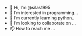 - 👋 Hi, I’m @silas1995
- 👀 I’m interested in programming...
- 🌱 I’m currently learning  python..
- 💞️ I’m looking to collaborate on ...
- 📫 How to reach me ...

<!---
silas1995/silas1995 is a ✨ special ✨ repository because its `README.md` (this file) appears on your GitHub profile.
You can click the Preview link to take a look at your changes.
--->
